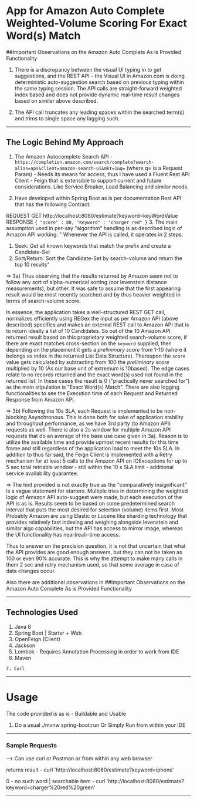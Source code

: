 # App for Amazon Auto Complete Weighted-Volume Scoring For Exact Word(s) Match


##Important Observations on the Amazon Auto Complete As is Provided Functionality

1. There is a discrepancy between the visual UI typing in to get suggestions, and the REST API - the Visual UI in 
   Amazon.com is doing deterministic auto-suggestion search based on previous typing within the same typing session.
   The API calls are straight-forward weighted index based and does not provide dynamic real-time result changes based 
   on similar above described.
   
   
2. The API call truncates any leading spaces within the searched term(s) and trims to single space any lagging such.
---
## The Logic Behind My Approach

1. The Amazon Autocomplete Search API - `https://completion.amazon.com/search/complete?search-alias=aps&client=amazon-search-ui&mkt=1&q=`
   (where q= is a Request Param) - Needs its means for access, thus I have used a Fluent Rest API Client - Feign 
   that is extensible to support current and future considerations. Like Service Breaker, Load Balancing and similar 
   needs.
   
2. Have developed within Spring Boot as is per documentation Rest API that has the following Contract:

REQUEST GET http://localhost:8080/estimate?keyword=keyWordValue
RESPONSE    `{
               "score" : 80,
               "Keyword" : "charger red"
             }`
3. The main assumption used in per-say "algorithm" handling is as described logic of Amazon API working:
   " Whenever the API is called, it operates in 2 steps:
   1. Seek: Get all known keywords that match the prefix and create a
      Candidate-Set
   2. Sort/Return: Sort the Candidate-Set by search-volume and return the top 10
      results"
      
=> 3a) Thus observing that the results returned by Amazon seem not to follow any sort of alpha-numerical sorting (nor 
levenstein distance measurements), but other. It was safe to assume that the first appearing result would be most 
recently searched and by thus heavier weighted in terms of search-volume score. 

In essence, the application takes a well-structured REST GET call, normalizes efficiently using REGex the input as per 
Amazon API (above described) specifics and makes an external REST call to Amazon API that is to return ideally a 
list of 10 Candidates. So out of the 10 Amazon API returned result based on this proprietary weighted search-volume score, if there are exact matches cross-section on the 
`keyword` supplied, then depending on the placement it gets a _preliminary score_ from 1-10 (where it belongs as index in the returned List Data Structure). 
Thereupon the `score` value gets calculated by subtracting from 100 the _preliminary score_ multiplied by 10 (As our 
base unit of extremum is 10based).
The edge cases relate to no records returned and the exact word(s) used not found in the returned list. In these cases 
the result is 0 ("practically never searched for") as the main stipulation is "Exact Word(s) Match".
There are also logging functionalities to see the Execution time of each Request and Returned Response from Amazon API.


=> 3b) Following the 10s SLA, each Request is implemented to be non-blocking Asynchronous. This is done both for 
sake of application stability and throughput performance, as we have 3rd party (to Amazon API) requests as well.
There is also a 2s window for multiple Amazon API requests that do an average of the base use case given in 3a). 
Reason is to utilize the available time and provide upmost recent results for this time frame and still regardless
of the application load to meet the 10s SLA. In addition to thus far said, the Feign Client is implemented with a Retry
mechanism for at least 5 calls to the Amazon API on IOExceptions for up to 5 sec total retriable window - still 
within the 10 s SLA limit - additional service availability guarantee.


=> The hint provided is not exactly true as the "comparatively insignificant" is a vague statement for starters.
Multiple tries in determining the weighted logic of Amazon API auto-suggest were made, but each execution of the API
is as is. Results seem to be based on some predetermined search interval that puts the most desired for selection 
(volume) items first. Most Probably Amazon are using Elastic or Lucene like sharding technology that provides 
relatively fast indexing and weighing alongside levenstein and similar algo capabilities, but the API has access to 
mirror image, whereas the UI functionality has near(real)-time access. 

Thus to answer on the precision question, it is not that uncertain that what the API provides are good enough answers,
but they can not be taken as 100 or even 90% accurate. This is why the attempt to make many calls in them 2 sec and 
retry mechanism used, so that some average in case of data changes occur.

Also there are additional observations in ##Important Observations on the Amazon Auto Complete As is Provided Functionality

---
## Technologies Used

1. Java 8
2. Spring Boot | Starter + Web
3. OpenFeign (Client)
4. Jackson   
5. Lombok - Requires Annotation Processing in order to work from IDE
6. Maven
~~~
7. Curl
~~~
---

# Usage

The code provided is as is - Buildable and Usable

1. Do a usual ./mvnw spring-boot:run Or Simply Run from within your IDE
---
### Sample Requests

--> Can use curl or Postman or from within any web browser

returns result      - curl 'http://localhost:8080/estimate?keyword=iphone'

0  - no such word | searchable item  - curl 'http://localhost:8080/estimate?keyword=charger%20red%20green' 

---
